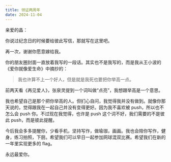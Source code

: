```yaml
---
title: 领证两周年
date: 2024-11-04
---
```

亲爱的晶：

你说过纪念日的时候要给彼此写信，那就写在这里吧。

再一次，谢谢你愿意嫁给我。

你的朋友圈封面一直放着我写的一段话。其实也不是我写的，而是我从王小波的《爱你就像爱生命》中摘抄的：

> 我也许算不上一个好人，但是就是我死也要把你举高一点。

前两天看《再见爱人》，张泉灵提到一个词叫做“点亮”，我想跟举高是一个意思。

我也希望自己是那个把你举高的人。但扪心自问，我觉得我并没有做到。就像你那天说的，觉得跟我在一起自己并没有变得更好。因为我不喜欢被 push，所以也不怎么会 push 你。不过现在我觉得，也许是 push 这个词不好，我们需要的不是彼此 push，而是彼此提醒。

今后我会多多提醒你，少看手机，坚持写作，做瑜珈，画画。我也会陪你写作，健身，练习拍照，下厨。希望我们可以早日一起参加网球混双比赛。希望我们在新的一年里实现更多的 flag。

永远最爱你。